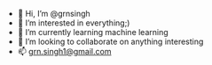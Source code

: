 - 👋 Hi, I’m @grnsingh
- 👀 I’m interested in everything;)
- 🌱 I’m currently learning machine learning
- 💞️ I’m looking to collaborate on anything interesting
- 📫 grn.singh1@gmail.com

<!---
grnsingh/grnsingh is a ✨ special ✨ repository because its `README.md` (this file) appears on your GitHub profile.
You can click the Preview link to take a look at your changes.
--->
